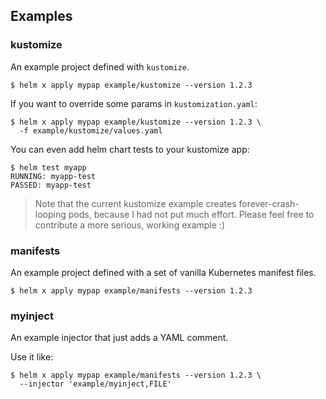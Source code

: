 ## Examples

### kustomize

An example project defined with `kustomize`.

```
$ helm x apply mypap example/kustomize --version 1.2.3
```

If you want to override some params in `kustomization.yaml`:

```
$ helm x apply mypap example/kustomize --version 1.2.3 \
  -f example/kustomize/values.yaml
```

You can even add helm chart tests to your kustomize app:

```
$ helm test myapp
RUNNING: myapp-test
PASSED: myapp-test
```

> Note that the current kustomize example creates forever-crash-looping pods, because I had not put much effort.
> Please feel free to contribute a more serious, working example :)

### manifests

An example project defined with a set of vanilla Kubernetes manifest files.

```
$ helm x apply mypap example/manifests --version 1.2.3

```

### myinject

An example injector that just adds a YAML comment.

Use it like:

```
$ helm x apply mypap example/manifests --version 1.2.3 \
  --injector 'example/myinject,FILE'
```
